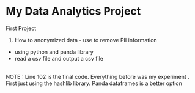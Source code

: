 # My Data Analytics Project 


First Project 

1. How to anonymized data - use to remove PII information
- using python and panda library 
- read a csv file and output a csv file 
<br>
NOTE : Line 102 is the final code. Everything before was my experiment . First just using the hashlib library. Panda dataframes is a better option



